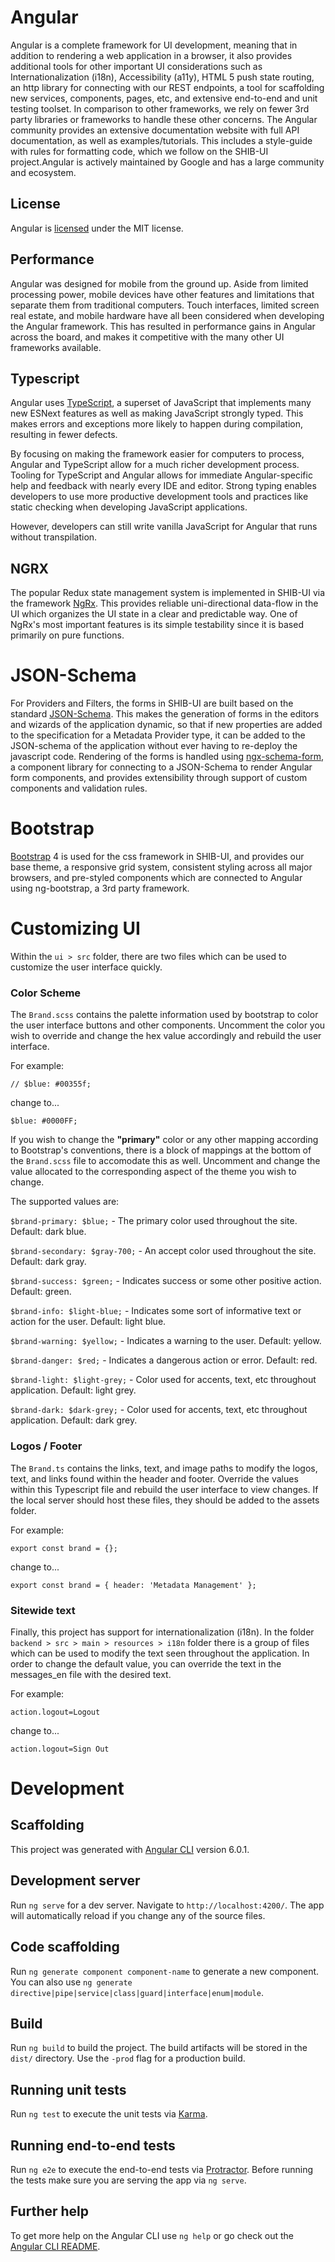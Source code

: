 # Angular

Angular is a complete framework for UI development, meaning that in addition to rendering a web application in a browser, it also provides additional tools for other important UI considerations such as Internationalization (i18n), Accessibility (a11y), HTML 5 push state routing, an http library for connecting with our REST endpoints, a tool for scaffolding new services, components, pages, etc, and extensive end-to-end and unit testing toolset. In comparison to other frameworks, we rely on fewer 3rd party libraries or frameworks to handle these other concerns. The Angular community provides an extensive documentation website with full API documentation, as well as examples/tutorials. This includes a style-guide with rules for formatting code, which we follow on the SHIB-UI project.Angular is actively maintained by Google and has a large community and ecosystem.

## License

Angular is [licensed](https://angular.io/license) under the MIT license.

## Performance

Angular was designed for mobile from the ground up. Aside from limited processing power, mobile devices have other features and limitations that separate them from traditional computers. Touch interfaces, limited screen real estate, and mobile hardware have all been considered when developing the Angular framework. This has resulted in performance gains in Angular across the board, and makes it competitive with the many other UI frameworks available.

## Typescript

Angular uses [TypeScript](https://www.typescriptlang.org/), a superset of JavaScript that implements many new ESNext features as well as making JavaScript strongly typed. This makes errors and exceptions  more likely to happen during compilation, resulting in fewer defects.

By focusing on making the framework easier for computers to process, Angular and TypeScript allow for a much richer development process. Tooling for TypeScript and Angular allows for immediate Angular-specific help and feedback with nearly every IDE and editor. Strong typing enables developers to use more productive development tools and practices like static checking when developing JavaScript applications.

However, developers can still write vanilla JavaScript for Angular that runs without transpilation.

## NGRX

The popular Redux state management system is implemented in SHIB-UI via the framework [NgRx](http://ngrx.github.io/). This provides reliable uni-directional data-flow in the UI which organizes the UI state in a clear and predictable way. One of NgRx's most important features is its simple testability since it is based primarily on pure functions.

# JSON-Schema

For Providers and Filters, the forms in SHIB-UI are built based on the standard [JSON-Schema](http://json-schema.org/). This makes the generation of forms in the editors and wizards of the application dynamic, so that if new properties are added to the specification for a Metadata Provider type, it can be added to the JSON-schema of the application without ever having to re-deploy the javascript code. Rendering of the forms is handled using [ngx-schema-form](https://github.com/makinacorpus/ngx-schema-form), a component library for connecting to a JSON-Schema to render Angular form components, and provides extensibility through support of custom components and validation rules.

# Bootstrap

[Bootstrap](http://getbootstrap.com/) 4 is used for the css framework in SHIB-UI, and provides our base theme, a responsive grid system, consistent styling across all major browsers, and pre-styled components which are connected to Angular using ng-bootstrap, a 3rd party framework.

# Customizing UI

Within the `ui > src` folder, there are two files which can be used to customize the user interface quickly.

### Color Scheme
The `Brand.scss` contains the palette information used by bootstrap to color the user interface buttons and other components. Uncomment the color you wish to override and change the hex value accordingly and rebuild the user interface.

For example:

`// $blue: #00355f;`

change to...

`$blue: #0000FF;`

If you wish to change the __"primary"__ color or any other mapping according to Bootstrap's conventions, there is a block of mappings at the bottom of the `Brand.scss` file to accomodate this as well. Uncomment and change the value allocated to the corresponding aspect of the theme you wish to change.

The supported values are:

`$brand-primary: $blue;` - The primary color used throughout the site. Default: dark blue.

`$brand-secondary: $gray-700;` - An accept color used throughout the site. Default: dark gray.

`$brand-success: $green;` - Indicates success or some other positive action. Default: green.

`$brand-info: $light-blue;` - Indicates some sort of informative text or action for the user. Default: light blue.

`$brand-warning: $yellow;` - Indicates a warning to the user. Default: yellow.

`$brand-danger: $red;` - Indicates a dangerous action or error. Default: red.

`$brand-light: $light-grey;` - Color used for accents, text, etc throughout application. Default: light grey.

`$brand-dark: $dark-grey;` - Color used for accents, text, etc throughout application. Default: dark grey.

### Logos / Footer
The `Brand.ts` contains the links, text, and image paths to modify the logos, text, and links found within the header and footer. Override the values within this Typescript file and rebuild the user interface to view changes. If the local server should host these files, they should be added to the assets folder.

For example:

`export const brand = {};`

change to...

`export const brand = {
    header: 'Metadata Management'
};`

### Sitewide text
Finally, this project has support for internationalization (i18n). In the folder `backend > src > main > resources > i18n` folder there is a group of files which can be used to modify the text seen throughout the application. In order to change the default value, you can override the text in the messages_en file with the desired text.

For example:

`action.logout=Logout`

change to...

`action.logout=Sign Out`


# Development

## Scaffolding

This project was generated with [Angular CLI](https://github.com/angular/angular-cli) version 6.0.1.

## Development server

Run `ng serve` for a dev server. Navigate to `http://localhost:4200/`. The app will automatically reload if you change any of the source files.

## Code scaffolding

Run `ng generate component component-name` to generate a new component. You can also use `ng generate directive|pipe|service|class|guard|interface|enum|module`.

## Build

Run `ng build` to build the project. The build artifacts will be stored in the `dist/` directory. Use the `-prod` flag for a production build.

## Running unit tests

Run `ng test` to execute the unit tests via [Karma](https://karma-runner.github.io).

## Running end-to-end tests

Run `ng e2e` to execute the end-to-end tests via [Protractor](http://www.protractortest.org/).
Before running the tests make sure you are serving the app via `ng serve`.

## Further help

To get more help on the Angular CLI use `ng help` or go check out the [Angular CLI README](https://github.com/angular/angular-cli/blob/master/README.md).
